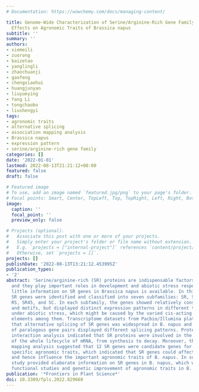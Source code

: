 ```yaml
---
# Documentation: https://wowchemy.com/docs/managing-content/

title: Genome-Wide Characterization of Serine/Arginine-Rich Gene Family and Its Genetic
  Effects on Agronomic Traits of Brassica napus
subtitle: ''
summary: ''
authors:
- xiemeili
- zuorong
- baizetao
- yanglingli
- zhaochuanji
- gaofeng
- chengxiaohui
- huangjunyan
- liuyueying
- Yang Li
- tongchaobo
- liushengyi
tags:
- agronomic traits
- alternative splicing
- association mapping analysis
- Brassica napus
- expression pattern
- serine/arginine-rich gene family
categories: []
date: '2022-01-01'
lastmod: 2022-08-13T21:21:12+08:00
featured: false
draft: false

# Featured image
# To use, add an image named `featured.jpg/png` to your page's folder.
# Focal points: Smart, Center, TopLeft, Top, TopRight, Left, Right, BottomLeft, Bottom, BottomRight.
image:
  caption: ''
  focal_point: ''
  preview_only: false

# Projects (optional).
#   Associate this post with one or more of your projects.
#   Simply enter your project's folder or file name without extension.
#   E.g. `projects = ["internal-project"]` references `content/project/deep-learning/index.md`.
#   Otherwise, set `projects = []`.
projects: []
publishDate: '2022-08-13T13:21:12.453995Z'
publication_types:
- '2'
abstract: 'Serine/arginine-rich (SR) proteins are indispensable factors for RNA splicing,
  and they play important roles in development and abiotic stress responses. However,
  little information on SR genes in Brassica napus is available. In this study, 59
  SR genes were identified and classified into seven subfamilies: SR, SCL, RS2Z, RSZ,
  RS, SR45, and SC. In each subfamily, the genes showed relatively conserved structures
  and motifs, but displayed distinct expression patterns in different tissues and
  under abiotic stress, which might be caused by the varied cis-acting regulatory
  elements among them. Transcriptome datasets from Pacbio/Illumina platforms showed
  that alternative splicing of SR genes was widespread in B. napus and the majority
  of paralogous gene pairs displayed different splicing patterns. Protein-protein
  interaction analysis indicated that SR proteins were involved in the regulation
  of the whole lifecycle of mRNA, from synthesis to decay. Moreover, the association
  mapping analysis suggested that 12 SR genes were candidate genes for regulating
  specific agronomic traits, which indicated that SR genes could affect the development
  and hence influence the important agronomic traits of B. napus. In summary, this
  study provided elaborate information on SR genes in B. napus, which will aid further
  functional studies and genetic improvement of agronomic traits in B. napus.'
publication: '*Frontiers in Plant Science*'
doi: 10.3389/fpls.2022.829668
---
```

